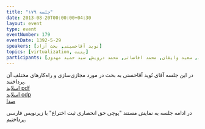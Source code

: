 ```yaml
---
title: "جلسه ۱۷۹"
date: 2013-08-20T00:00:00+04:30
layout: event
type: event
eventNumber: 179
eventDate: 1392-5-29
speakers: [نوید آقاحسینی, بحث آزاد]
topics: [virtualization, پتنت]
participants: [بهنام توکلی کرمانی, نوید آقاحسنی, کیوان هدایتی, اسماعیل پارسا ضیابری, مرتضی میلانی, علیرضا پوری بدین, علیرضا صفری, سعید شکوهی, محسن اسماعیل‌پور, وحید حسنی, مهراد قاضی‌پور, سید حمید مهدوی, فرید احمدیان, محمدرضا کمالی‌فرد, علی رستمی, محسن فرهادی, سعید هاشمی, رضا شالباف‌زاده, کوشا اسماعیل‌پور, آرمان مزدائی, سید مجید عظیمی, احمد قناتی, رضا سامعی, محمد معین حسینی منش, دانیال بهزادی, ابوالفضل حمیدی, امید خسروجردی, مجتبی هخامنش, سید محمد حسین خسروجردی, کاوه قمری, مهدی غفاری, فاطمه تراشی کاشانی, سید محمد مسعود صدرنژاد, سعید وایقان, محمد افاضاتی, محمد درویش, سید حمید مهدوی]
---
```

در این جلسه آقای نُوید آقاحسنی به بحث در مورد مجازی‌سازی و راه‌کارهای مختلف آن پرداختند.  
[اسلاید pdf](/events/presentations/183/virtualization.pdf)  
[اسلاید odp](/events/presentations/183/virtualization.odp)  
[صدا](https://archive.org/details/tehlug_179_virtualization)  

در ادامه جلسه به نمایش مستند "پوچی حق انحصاری ثبت اختراع" با زیرنویس فارسی پرداختیم.
